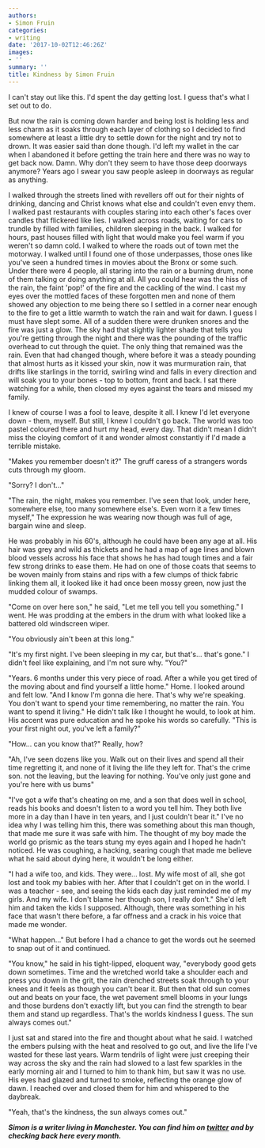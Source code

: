```yaml
---
authors:
- Simon Fruin
categories:
- writing
date: '2017-10-02T12:46:26Z'
images:
- ''
summary: ''
title: Kindness by Simon Fruin
---
```

I can't stay out like this.  I'd spent the day getting lost. I guess that's what I set out to do.

But now the rain is coming down harder and being lost is holding less and less charm as it soaks through each layer of clothing so I decided to find somewhere at least a little dry to settle down for the night and try not to drown. It was easier said than done though. I'd left my wallet in the car when I abandoned it before getting the train here and there was no way to get back now. Damn. Why don't they seem to have those deep doorways anymore? Years ago I swear you saw people asleep in doorways as regular as anything.

I walked through the streets lined with revellers off out for their nights of drinking, dancing and Christ knows what else and couldn't even envy them. I walked past restaurants with couples staring into each other's faces over candles that flickered like lies. I walked across roads, waiting for cars to trundle by filled with families, children sleeping in the back. I walked for hours,  past houses filled with light that would make you feel warm if you weren't so damn cold. I walked to where the roads out of town met the motorway. I walked until I found one of those underpasses, those ones like you've seen a hundred times in movies about the Bronx or some such. Under there were 4 people, all staring into the rain or a burning drum, none of them talking or doing anything at all. All you could hear was the hiss of the rain, the faint 'pop!' of the fire and the cackling of the wind. I cast my eyes over the mottled faces of these forgotten men and none of them showed any objection to me being there so I settled in a corner near enough to the fire to get a little warmth to watch the rain and wait for dawn. I guess I must have slept some. All of a sudden there were drunken snores and the fire was just a glow. The sky had that slightly lighter shade that tells you you're getting through the night and there was the pounding of the traffic overhead to cut through the quiet. The only thing that remained was the rain. Even that had changed though, where before it was a steady pounding that almost hurts as it kissed your skin, now it was murmuration rain, that drifts like starlings in the torrid, swirling wind and falls in every direction and will soak you to your bones - top to bottom, front and back. I sat there watching for a while, then closed my eyes against the tears and missed my family.

I knew of course I was a fool to leave, despite it all. I knew I'd let everyone down - them,  myself.  But still, I knew I couldn't go back. The world was too pastel coloured there and  hurt my head, every day. That didn't mean I didn't miss the cloying comfort of it and wonder almost constantly if I'd made a terrible mistake.

"Makes you remember doesn't it?" The gruff caress of a strangers words cuts through my gloom.

"Sorry? I don't..."

"The rain, the night, makes you remember.  I've seen that look, under here, somewhere else, too many somewhere else's. Even worn it a few times myself," The expression he was wearing now though was full of age, bargain wine and sleep.

He was probably in his 60's, although he could have been any age at all. His hair was grey and wild as thickets and he had a map of age lines and blown blood vessels across his face that shows he has had tough times and a fair few strong drinks to ease them. He had on one of those coats that seems to be woven mainly from stains and rips with a few clumps of thick fabric linking them all, it looked like it had once been mossy green, now just the mudded colour of swamps.

"Come on over here son," he said, "Let me tell you  tell you something."
I went. He was prodding at the embers in the drum with what looked like a battered old windscreen wiper.

"You obviously ain't been at this long." 

"It's my first night. I've been sleeping in my car, but that's... that's gone." I didn't feel like explaining, and I'm not sure why. "You?"

"Years. 6 months under this very piece of road. After a while you get tired of the moving about and find yourself a little home." Home.  I looked around and felt low. "And I know I'm gonna die here. That's why we're speaking. You don't want to spend your time remembering, no matter the rain. You want to spend it living." He didn't talk like I thought he would, to look at him. His accent was pure education and he spoke his words so carefully. "This is your first night out, you've left a family?"

"How... can you know that?" Really, how?

"Ah, I've seen dozens like you. Walk out on their lives and spend all their time regretting it, and none of it living the life they left for. That's the crime son. not the leaving, but the leaving for nothing. You've only just gone and you're here with us bums"

"I've got a wife that's cheating on me, and a son that does well in school, reads his books and doesn't listen to a word you tell him. They both live more in a day than I have in ten years, and I just couldn't bear it." I've no idea why I was telling him this, there was something about this man though, that made me sure it was safe with him. The thought of my boy made the world go prismic as the tears stung my eyes again and I hoped he hadn't noticed. He was coughing, a hacking, searing cough that made me believe what he said about dying here, it wouldn't be long either.

"I had a wife too, and kids. They were... lost. My wife most of all, she got lost and took my babies with her. After that I couldn't get on in the world. I was a teacher - see, and seeing the kids each day just reminded me of my girls. And my wife. I don't blame her though son, I really don't." She'd left him and taken the kids I supposed. Although, there was something in his face that wasn't there before, a far offness and a crack in his voice that made me wonder.

"What happen..." But before I had a chance to get the words out he seemed to snap out of it and continued.

"You know," he said in his tight-lipped, eloquent way, "everybody good gets down sometimes. Time and the wretched world take a shoulder each and press you down in the grit, the rain drenched streets soak through to your knees and it feels as though you can't bear it. But then that old sun comes out and beats on your face, the wet pavement smell blooms in your lungs and those burdens don't exactly lift, but you can find the strength to bear them and stand up regardless. That's the worlds kindness I guess. The sun always comes out."

I just sat and stared into the fire and thought about what he said. I watched the embers pulsing with the heat and resolved to go out, and live the life I've wasted for these last years. Warm tendrils  of light were just creeping their way across the sky and the rain had slowed to a last few sparkles in the early morning air and I turned to him to thank him, but saw it was no use. His eyes had glazed and turned to smoke, reflecting the orange glow of dawn. I reached over and closed them for him and whispered to the daybreak.

"Yeah, that's the kindness, the sun always comes out."

_**Simon is a writer living in Manchester. You can find him on [twitter](https://twitter.com/fruitavelli "") and by checking back here every month.**_
